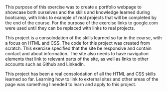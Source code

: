 # <Trentan Jurkans portfolio website>


This purpose of this exercise was to create a portfolio webpage to showcase both ourselves and the skills and knowledge learned during bootcamp, with links to example of real projects that will be completed by the end of the course. For the purpose of the exercise links to google.com were used until they can be replaced with links to real projects.

This project is a consolodation of the skills learned so far in the course, with a focus on HTML and CSS. The code for this project was created from scratch. This exercise specified that the site be responsive and contain contact and about information. The site also needs to have navigation elements that link to relevant parts of the site, as well as links to other accounts such as Github and LinkedIn.

This project has been a real consolodation of all the HTML and CSS skills learned so far. Learning how to link to external sites and other areas of the page was something I needed to learn and apply to this project.


